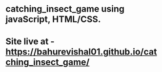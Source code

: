 # catching_insect_game  using javaScript, HTML/CSS.

# Site live at -  https://bahurevishal01.github.io/catching_insect_game/
